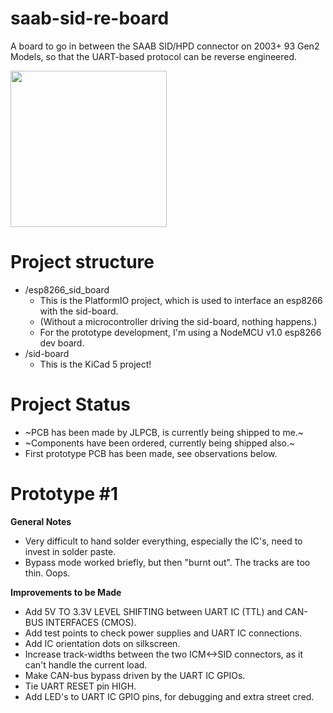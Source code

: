# saab-sid-re-board
A board to go in between the SAAB SID/HPD connector on 2003+ 93 Gen2 Models, so that the UART-based protocol can be reverse engineered.

<img src="https://i.imgur.com/MEXQa4u.jpg" data-canonical-src="https://i.imgur.com/MEXQa4u.jpg" width="250" height="250" />

# Project structure
- /esp8266_sid_board
  - This is the PlatformIO project, which is used to interface an esp8266 with the sid-board.
  - (Without a microcontroller driving the sid-board, nothing happens.)
  - For the prototype development, I'm using a NodeMCU v1.0 esp8266 dev board.
- /sid-board 
  - This is the KiCad 5 project!

# Project Status
- ~PCB has been made by JLPCB, is currently being shipped to me.~
- ~Components have been ordered, currently being shipped also.~
- First prototype PCB has been made, see observations below.

# Prototype #1
**General Notes**
- Very difficult to hand solder everything, especially the IC's, need to invest in solder paste.
- Bypass mode worked briefly, but then "burnt out". The tracks are too thin. Oops.

**Improvements to be Made**
- Add 5V TO 3.3V LEVEL SHIFTING between UART IC (TTL) and CAN-BUS INTERFACES (CMOS).
- Add test points to check power supplies and UART IC connections.
- Add IC orientation dots on silkscreen.
- Increase track-widths between the two ICM<->SID connectors, as it can't handle the current load.
- Make CAN-bus bypass driven by the UART IC GPIOs.
- Tie UART RESET pin HIGH.
- Add LED's to UART IC GPIO pins, for debugging and extra street cred.
